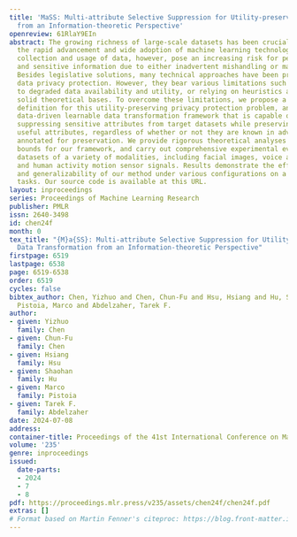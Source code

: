 ```yaml
---
title: 'MaSS: Multi-attribute Selective Suppression for Utility-preserving Data Transformation
  from an Information-theoretic Perspective'
openreview: 61RlaY9EIn
abstract: The growing richness of large-scale datasets has been crucial in driving
  the rapid advancement and wide adoption of machine learning technologies. The massive
  collection and usage of data, however, pose an increasing risk for people’s private
  and sensitive information due to either inadvertent mishandling or malicious exploitation.
  Besides legislative solutions, many technical approaches have been proposed towards
  data privacy protection. However, they bear various limitations such as leading
  to degraded data availability and utility, or relying on heuristics and lacking
  solid theoretical bases. To overcome these limitations, we propose a formal information-theoretic
  definition for this utility-preserving privacy protection problem, and design a
  data-driven learnable data transformation framework that is capable of selectively
  suppressing sensitive attributes from target datasets while preserving the other
  useful attributes, regardless of whether or not they are known in advance or explicitly
  annotated for preservation. We provide rigorous theoretical analyses on the operational
  bounds for our framework, and carry out comprehensive experimental evaluations using
  datasets of a variety of modalities, including facial images, voice audio clips,
  and human activity motion sensor signals. Results demonstrate the effectiveness
  and generalizability of our method under various configurations on a multitude of
  tasks. Our source code is available at this URL.
layout: inproceedings
series: Proceedings of Machine Learning Research
publisher: PMLR
issn: 2640-3498
id: chen24f
month: 0
tex_title: "{M}a{SS}: Multi-attribute Selective Suppression for Utility-preserving
  Data Transformation from an Information-theoretic Perspective"
firstpage: 6519
lastpage: 6538
page: 6519-6538
order: 6519
cycles: false
bibtex_author: Chen, Yizhuo and Chen, Chun-Fu and Hsu, Hsiang and Hu, Shaohan and
  Pistoia, Marco and Abdelzaher, Tarek F.
author:
- given: Yizhuo
  family: Chen
- given: Chun-Fu
  family: Chen
- given: Hsiang
  family: Hsu
- given: Shaohan
  family: Hu
- given: Marco
  family: Pistoia
- given: Tarek F.
  family: Abdelzaher
date: 2024-07-08
address:
container-title: Proceedings of the 41st International Conference on Machine Learning
volume: '235'
genre: inproceedings
issued:
  date-parts:
  - 2024
  - 7
  - 8
pdf: https://proceedings.mlr.press/v235/assets/chen24f/chen24f.pdf
extras: []
# Format based on Martin Fenner's citeproc: https://blog.front-matter.io/posts/citeproc-yaml-for-bibliographies/
---
```

